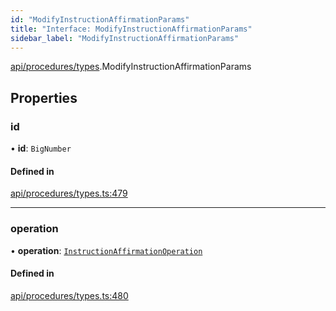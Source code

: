 ```yaml
---
id: "ModifyInstructionAffirmationParams"
title: "Interface: ModifyInstructionAffirmationParams"
sidebar_label: "ModifyInstructionAffirmationParams"
---
```


[api/procedures/types](../../../../../modules/API/Procedures/Types/Types.md).ModifyInstructionAffirmationParams

## Properties

### id

• **id**: `BigNumber`

#### Defined in

[api/procedures/types.ts:479](https://github.com/PolymeshAssociation/polymesh-sdk/blob/5a778578/src/api/procedures/types.ts#L479)

___

### operation

• **operation**: [`InstructionAffirmationOperation`](../../../../../enums/API/Procedures/Types/InstructionAffirmationOperation/InstructionAffirmationOperation.md)

#### Defined in

[api/procedures/types.ts:480](https://github.com/PolymeshAssociation/polymesh-sdk/blob/5a778578/src/api/procedures/types.ts#L480)

